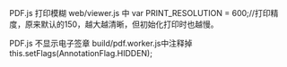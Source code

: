 
PDF.js 打印模糊  web/viewer.js 中
var PRINT_RESOLUTION = 600;//打印精度，原来默认的150，越大越清晰，但初始化打印时也越慢。

PDF.js 不显示电子签章
build/pdf.worker.js中注释掉this.setFlags(AnnotationFlag.HIDDEN);